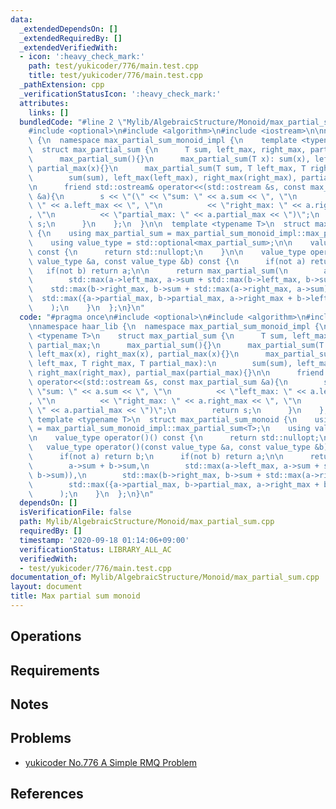 ```yaml
---
data:
  _extendedDependsOn: []
  _extendedRequiredBy: []
  _extendedVerifiedWith:
  - icon: ':heavy_check_mark:'
    path: test/yukicoder/776/main.test.cpp
    title: test/yukicoder/776/main.test.cpp
  _pathExtension: cpp
  _verificationStatusIcon: ':heavy_check_mark:'
  attributes:
    links: []
  bundledCode: "#line 2 \"Mylib/AlgebraicStructure/Monoid/max_partial_sum.cpp\"\n\
    #include <optional>\n#include <algorithm>\n#include <iostream>\n\nnamespace haar_lib\
    \ {\n  namespace max_partial_sum_monoid_impl {\n    template <typename T>\n  \
    \  struct max_partial_sum {\n      T sum, left_max, right_max, partial_max;\n\
    \      max_partial_sum(){}\n      max_partial_sum(T x): sum(x), left_max(x), right_max(x),\
    \ partial_max(x){}\n      max_partial_sum(T sum, T left_max, T right_max, T partial_max):\n\
    \        sum(sum), left_max(left_max), right_max(right_max), partial_max(partial_max){}\n\
    \n      friend std::ostream& operator<<(std::ostream &s, const max_partial_sum\
    \ &a){\n        s << \"(\" << \"sum: \" << a.sum << \", \"\n          << \"left_max:\
    \ \" << a.left_max << \", \"\n          << \"right_max: \" << a.right_max << \"\
    , \"\n          << \"partial_max: \" << a.partial_max << \")\";\n        return\
    \ s;\n      }\n    };\n  }\n\n  template <typename T>\n  struct max_partial_sum_monoid\
    \ {\n    using max_partial_sum = max_partial_sum_monoid_impl::max_partial_sum<T>;\n\
    \    using value_type = std::optional<max_partial_sum>;\n\n    value_type operator()()\
    \ const {\n      return std::nullopt;\n    }\n\n    value_type operator()(const\
    \ value_type &a, const value_type &b) const {\n      if(not a) return b;\n   \
    \   if(not b) return a;\n\n      return max_partial_sum(\n        a->sum + b->sum,\n\
    \        std::max(a->left_max, a->sum + std::max(b->left_max, b->sum)),\n    \
    \    std::max(b->right_max, b->sum + std::max(a->right_max, a->sum)),\n      \
    \  std::max({a->partial_max, b->partial_max, a->right_max + b->left_max})\n  \
    \    );\n    }\n  };\n}\n"
  code: "#pragma once\n#include <optional>\n#include <algorithm>\n#include <iostream>\n\
    \nnamespace haar_lib {\n  namespace max_partial_sum_monoid_impl {\n    template\
    \ <typename T>\n    struct max_partial_sum {\n      T sum, left_max, right_max,\
    \ partial_max;\n      max_partial_sum(){}\n      max_partial_sum(T x): sum(x),\
    \ left_max(x), right_max(x), partial_max(x){}\n      max_partial_sum(T sum, T\
    \ left_max, T right_max, T partial_max):\n        sum(sum), left_max(left_max),\
    \ right_max(right_max), partial_max(partial_max){}\n\n      friend std::ostream&\
    \ operator<<(std::ostream &s, const max_partial_sum &a){\n        s << \"(\" <<\
    \ \"sum: \" << a.sum << \", \"\n          << \"left_max: \" << a.left_max << \"\
    , \"\n          << \"right_max: \" << a.right_max << \", \"\n          << \"partial_max:\
    \ \" << a.partial_max << \")\";\n        return s;\n      }\n    };\n  }\n\n \
    \ template <typename T>\n  struct max_partial_sum_monoid {\n    using max_partial_sum\
    \ = max_partial_sum_monoid_impl::max_partial_sum<T>;\n    using value_type = std::optional<max_partial_sum>;\n\
    \n    value_type operator()() const {\n      return std::nullopt;\n    }\n\n \
    \   value_type operator()(const value_type &a, const value_type &b) const {\n\
    \      if(not a) return b;\n      if(not b) return a;\n\n      return max_partial_sum(\n\
    \        a->sum + b->sum,\n        std::max(a->left_max, a->sum + std::max(b->left_max,\
    \ b->sum)),\n        std::max(b->right_max, b->sum + std::max(a->right_max, a->sum)),\n\
    \        std::max({a->partial_max, b->partial_max, a->right_max + b->left_max})\n\
    \      );\n    }\n  };\n}\n"
  dependsOn: []
  isVerificationFile: false
  path: Mylib/AlgebraicStructure/Monoid/max_partial_sum.cpp
  requiredBy: []
  timestamp: '2020-09-18 01:14:06+09:00'
  verificationStatus: LIBRARY_ALL_AC
  verifiedWith:
  - test/yukicoder/776/main.test.cpp
documentation_of: Mylib/AlgebraicStructure/Monoid/max_partial_sum.cpp
layout: document
title: Max partial sum monoid
---
```


## Operations

## Requirements

## Notes

## Problems

- [yukicoder No.776 A Simple RMQ Problem](https://yukicoder.me/problems/no/776)

## References

